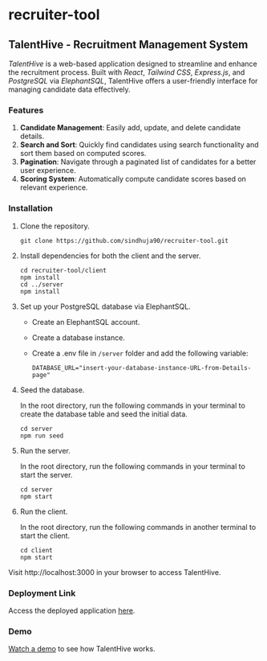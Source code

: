 # recruiter-tool

## TalentHive - Recruitment Management System

_TalentHive_ is a web-based application designed to streamline and enhance the recruitment process. Built with _React_, _Tailwind CSS_, _Express.js_, and _PostgreSQL_ via _ElephantSQL_, TalentHive offers a user-friendly interface for managing candidate data effectively.

### Features
1. **Candidate Management**: Easily add, update, and delete candidate details.
2. **Search and Sort**: Quickly find candidates using search functionality and sort them based on computed scores.
3. **Pagination**: Navigate through a paginated list of candidates for a better user experience.
4. **Scoring System**: Automatically compute candidate scores based on relevant experience.

### Installation
1. Clone the repository.
   ```
   git clone https://github.com/sindhuja90/recruiter-tool.git
   ```

3. Install dependencies for both the client and the server.
   ```
   cd recruiter-tool/client
   npm install
   cd ../server
   npm install
   ```

5. Set up your PostgreSQL database via ElephantSQL.
   - Create an ElephantSQL account.
   - Create a database instance.
   - Create a .env file in `/server` folder and add the following variable:
     
     ```
     DATABASE_URL="insert-your-database-instance-URL-from-Details-page"
     ```

6. Seed the database.
   
   In the root directory, run the following commands in your terminal to create the database table and seed the initial data.
   ```
   cd server
   npm run seed
   ```

8. Run the server.

   In the root directory, run the following commands in your terminal to start the server.
   ```
   cd server
   npm start
   ```

10. Run the client.

    In the root directory, run the following commands in another terminal to start the client.
    ```
    cd client
    npm start
    ```

Visit http://localhost:3000 in your browser to access TalentHive.

### Deployment Link
Access the deployed application [here](https://example.com/).

### Demo
[Watch a demo](https://example.com/) to see how TalentHive works. 

